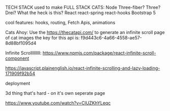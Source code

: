 TECH STACK used to make FULL STACK CATS:
Node
Three-fiber? Three? Drei? What the heck is this?
React
react-spring
react-hooks
Bootstrap 5

cool features: hooks, routing, Fetch Apis, animations


Cats Ahoy:
Use the https://thecatapi.com/ to generate an infinite scroll page of cat images
  the key for this api is: f9d443c6-4a66-4558-ae57-8d88bf1095d4

Infinite Scrolllllllll: https://www.npmjs.com/package/react-infinite-scroll-component

https://javascript.plainenglish.io/react-infinite-scrolling-and-lazy-loading-171909f92b54

deployment 

3d thing that's hard - on it's own seperate page

https://www.youtube.com/watch?v=ClUZKhYLeqc

